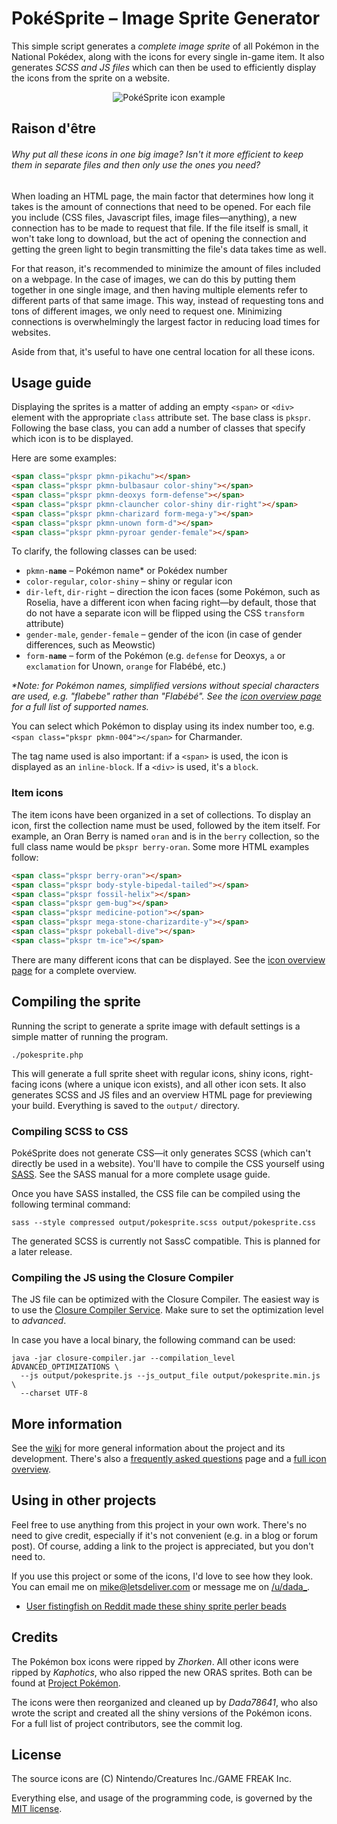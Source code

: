 PokéSprite – Image Sprite Generator
===================================

This simple script generates a *complete image sprite* of all Pokémon in the National Pokédex, along with the icons for every single in-game item. It also generates *SCSS and JS files* which can then be used to efficiently display the icons from the sprite on a website.

<p align="center">
  <img src="https://raw.github.com/msikma/pokesprite/master/resources/wiki/pokesprite-banner.png" alt="PokéSprite icon example" />
</p>

Raison d'être
-------------

###### Why put all these icons in one big image? Isn't it more efficient to keep them in separate files and then only use the ones you need?

When loading an HTML page, the main factor that determines how long it takes is the amount of connections that need to be opened. For each file you include (CSS files, Javascript files, image files—anything), a new connection has to be made to request that file. If the file itself is small, it won't take long to download, but the act of opening the connection and getting the green light to begin transmitting the file's data takes time as well.

For that reason, it's recommended to minimize the amount of files included on a webpage. In the case of images, we can do this by putting them together in one single image, and then having multiple elements refer to different parts of that same image. This way, instead of requesting tons and tons of different images, we only need to request one. Minimizing connections is overwhelmingly the largest factor in reducing load times for websites.

Aside from that, it's useful to have one central location for all these icons.

Usage guide
-----------

Displaying the sprites is a matter of adding an empty `<span>` or `<div>` element with the appropriate `class` attribute set. The base class is `pkspr`. Following the base class, you can add a number of classes that specify which icon is to be displayed.

Here are some examples:

```html
<span class="pkspr pkmn-pikachu"></span>
<span class="pkspr pkmn-bulbasaur color-shiny"></span>
<span class="pkspr pkmn-deoxys form-defense"></span>
<span class="pkspr pkmn-clauncher color-shiny dir-right"></span>
<span class="pkspr pkmn-charizard form-mega-y"></span>
<span class="pkspr pkmn-unown form-d"></span>
<span class="pkspr pkmn-pyroar gender-female"></span>
```

To clarify, the following classes can be used:

* <code>pkmn-<strong>name</strong></code> – Pokémon name* or Pokédex number
* <code>color-regular</code>, <code>color-shiny</code> – shiny or regular icon
* <code>dir-left</code>, <code>dir-right</code> – direction the icon faces (some Pokémon, such as Roselia, have a different icon when facing right—by default, those that do not have a separate icon will be flipped using the CSS `transform` attribute)
* <code>gender-male</code>, <code>gender-female</code> – gender of the icon (in case of gender differences, such as Meowstic)
* <code>form-<strong>name</strong></code> – form of the Pokémon (e.g. `defense` for Deoxys, `a` or `exclamation` for Unown, `orange` for Flabébé, etc.)

*\*Note: for Pokémon names, simplified versions without special characters are used, e.g. "flabebe" rather than "Flabébé". See the [icon overview page](https://github.com/msikma/pokesprite/wiki/Overview) for a full list of supported names.*

You can select which Pokémon to display using its index number too, e.g. `<span class="pkspr pkmn-004"></span>` for Charmander.

The tag name used is also important: if a `<span>` is used, the icon is displayed as an `inline-block`. If a `<div>` is used, it's a `block`.

### Item icons

The item icons have been organized in a set of collections. To display an icon, first the collection name must be used, followed by the item itself. For example, an Oran Berry is named `oran` and is in the `berry` collection, so the full class name would be `pkspr berry-oran`. Some more HTML examples follow:

```html
<span class="pkspr berry-oran"></span>
<span class="pkspr body-style-bipedal-tailed"></span>
<span class="pkspr fossil-helix"></span>
<span class="pkspr gem-bug"></span>
<span class="pkspr medicine-potion"></span>
<span class="pkspr mega-stone-charizardite-y"></span>
<span class="pkspr pokeball-dive"></span>
<span class="pkspr tm-ice"></span>
```

There are many different icons that can be displayed. See the [icon overview page](https://github.com/msikma/pokesprite/wiki/Overview) for a complete overview.

Compiling the sprite
--------------------

Running the script to generate a sprite image with default settings is a simple matter of running the program.

```
./pokesprite.php
```

This will generate a full sprite sheet with regular icons, shiny icons, right-facing icons (where a unique icon exists), and all other icon sets. It also generates SCSS and JS files and an overview HTML page for previewing your build. Everything is saved to the `output/` directory.

### Compiling SCSS to CSS

PokéSprite does not generate CSS—it only generates SCSS (which can't directly be used in a website). You'll have to compile the CSS yourself using [SASS](https://github.com/sass/sass). See the SASS manual for a more complete usage guide.

Once you have SASS installed, the CSS file can be compiled using the following terminal command:

```
sass --style compressed output/pokesprite.scss output/pokesprite.css
```

The generated SCSS is currently not SassC compatible. This is planned for a later release.

### Compiling the JS using the Closure Compiler

The JS file can be optimized with the Closure Compiler. The easiest way is to use the [Closure Compiler Service](http://closure-compiler.appspot.com/home). Make sure to set the optimization level to *advanced*.

In case you have a local binary, the following command can be used:

```
java -jar closure-compiler.jar --compilation_level ADVANCED_OPTIMIZATIONS \
  --js output/pokesprite.js --js_output_file output/pokesprite.min.js \
  --charset UTF-8
```

More information
----------------

See the [wiki](https://github.com/msikma/pokesprite/wiki) for more general information about the project and its development. There's also a [frequently asked questions](https://github.com/msikma/pokesprite/wiki/FAQ-and-other-notes) page and a [full icon overview](https://github.com/msikma/pokesprite/wiki/Overview).

Using in other projects
-----------------------

Feel free to use anything from this project in your own work. There's no need to give credit, especially if it's not convenient (e.g. in a blog or forum post). Of course, adding a link to the project is appreciated, but you don't need to.

If you use this project or some of the icons, I'd love to see how they look. You can email me on [mike@letsdeliver.com](mailto:mike@letsdeliver.com) or message me on [/u/dada_](http://www.reddit.com/user/dada_/).

* [User fistingfish on Reddit made these shiny sprite perler beads](http://imgur.com/a/4UybW)

Credits
-------

The Pokémon box icons were ripped by *Zhorken*. All other icons were ripped by *Kaphotics*, who also ripped the new ORAS sprites. Both can be found at [Project Pokémon](http://projectpokemon.org/).

The icons were then reorganized and cleaned up by *Dada78641*, who also wrote the script and created all the shiny versions of the Pokémon icons. For a full list of project contributors, see the commit log.

License
-------

The source icons are (C) Nintendo/Creatures Inc./GAME FREAK Inc.

Everything else, and usage of the programming code, is governed by the [MIT license](http://opensource.org/licenses/MIT).
